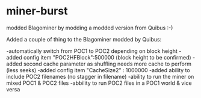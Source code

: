 # miner-burst
modded Blagominer by modding a modded version from Quibus :-)

Added a couple of thing to the Blagominer modded by Quibus:

-automatically switch from POC1 to POC2 depending on block height
-added config item "POC2HFBlock":500000 (block height to be confirmed)
-added second cache parameter as shuffling needs more cache to perform (less seeks)
-added config item "CacheSize2" : 1000000
-added ability to include POC2 filenames (no stagger in filename)
-ability to run the miner on mixed POC1 & POC2 files
-abbility to run POC2 files in a POC1 world & vice versa
